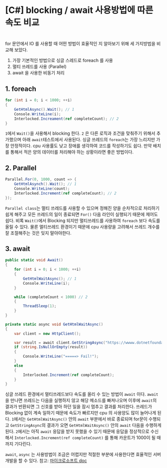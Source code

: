 # [C#] blocking / await 사용방법에 따른 속도 비교
# 

for 문안에서 IO 를 사용할 때 어떤 방법이 효율적인 지 알아보기 위해 세 가지방법을 비교해 보았다. 

1. 가장 기본적인 방법으로 싱글 스레드로 foreach 를 사용
2. 멀티 쓰레드를 사용 (Parallel)
3. await 을 사용한 비동기 처리

## 1. foreach
```c#
for (int i = 0; i < 1000; ++i)
{
	GetHtmlAsync().Wait(); // 1
	Console.WriteLine(i);
	Interlocked.Increament(ref completeCount); // 2
}
```
`1`에서 ```Wait()```을 사용해서 blocking 한다. `2` 은 다른 로직과 조건을 맞춰주기 위해서 추가했으며 아래 ```await```테스트에서 사용된다.
싱글 쓰레드의 ```foreach```는 가장 느리지만 가장 안정적이다. cpu 사용률도 낮고 장애를 생각하여 코드를 작성하기도 쉽다.
만약 배치를 통해서 적은 양의 데이터를 처리해야 하는 상황이라면 좋은 방법이다.

## 2. Parallel
```c#
Parallel.For(0, 1000, count => {
	GetHtmlAsynch().Wait(); // 1
	Console.WriteLine(count);
	Interlocked.Increment(ref completeCount); // 2
});
```
```Parallel class```는 멀티 쓰레드를 사용할 수 있으며 정해진 양을 순차적으로 처리하기 쉽게 해주고 
모든 쓰레드의 일이 종료되면 ```For()``` 다음 라인이 실행되기 때문에 제어도 쉽다.
비록 ```Wait()```에서 Blocking 되지만 멀티쓰레드를 사용하여 `foreach` 보다 속도를 올릴 수 있다.
물론 멀티쓰레드 환경이기 때문에 cpu 사용량을 고려해서 쓰레드 개수를 잘 조절해주는 것은 잊지 말아야한다.

## 3. await
```c#
public static void Await()
{
	for (int i = 0; i < 1000; ++i)
	{
		GetHtmlWaitAsync(); // 1
		Console.WriteLine(i);
	}

	while (completeCount < 1000) // 2
	{
		ThreadSleep(1);
	}
}

private static async void GetHtmlWaitAsync()
{
	var client = new HttpClient();

	var result = await client.GetStringAsync("https://wwww.dotnetfoundation.org");
	if (string.IsNullOrEmpty(result))
	{
		Console.WriteLine("=====> Fail!");
	}
	else
	{
		Interlocked.Increment(ref completeCount);
	}
}
```
싱글 쓰레드 환경에서 멀티쓰레드보다 속도를 올리 수 있는 방법이 ```await``` 이다. ```await```을 만나면 쓰레드는 다음을 실행하지 않고
해당 메소드를 빠져나오며 이후에 ```await```의 결과가 반환되면 그 신호를 받아 하던 일을 잠시 멈추고 결과를 처리한다.
쓰레드가 Blocking 없이 계속 일하기 때문에 속도가 빠르지만 cpu 의 사용양도 많이 늘어나게 된다.
`1`에서는 ```GetHtmlWaitAsync()``` 안의 ```await``` 부분에서 바로 종료되며 for문이 수행되고 ```GetStringAsync```의 결과가 오면
```GetHtmlWaitAsync()``` 안의 ```await``` 다음을 수행하게 된다. 
`2`에서는 아직 ```await``` 응답을 받지 못했을 수 있기 때문에 응답을 정상적으로 수신해서 ```Interlocked.Increment(ref completeCount)``` 를 통해 카운트가 1000이 될 때 까지 기다린다.

`await`, `async` 는 사용방법이 조금은 어렵지만 적절한 부분에 사용한다면 효율적인 서버개발을 할 수 있다.
참고: [마이크로소프트 doc](https://docs.microsoft.com/ko-kr/dotnet/csharp/programming-guide/concepts/async/task-asynchronous-programming-model#BKMK_AsyncandAwait)
